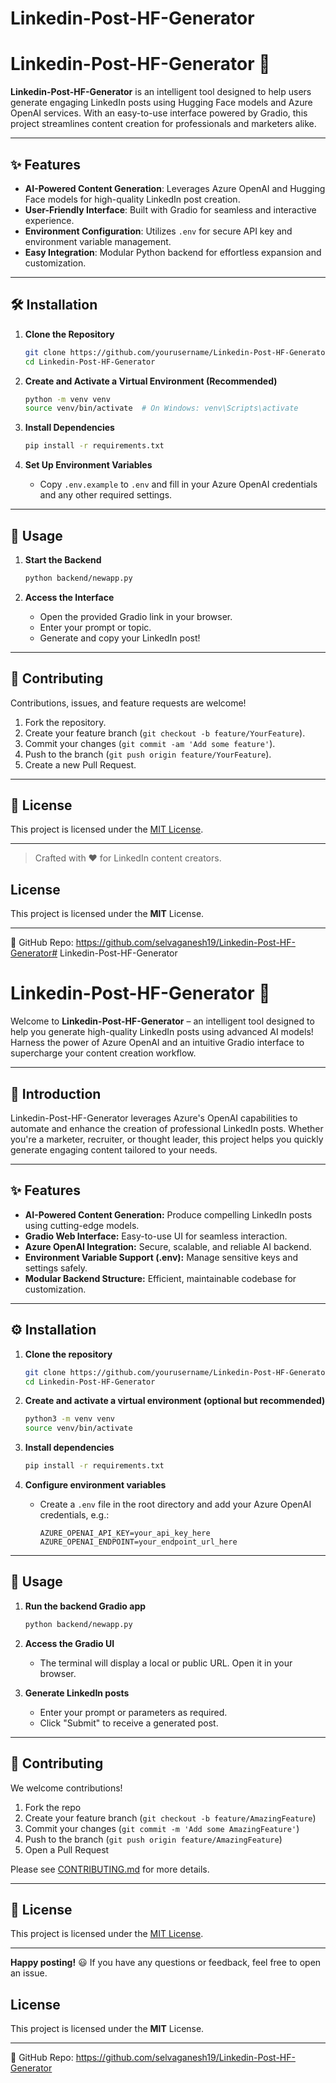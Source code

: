# Linkedin-Post-HF-Generator

# Linkedin-Post-HF-Generator 🚀

**Linkedin-Post-HF-Generator** is an intelligent tool designed to help users generate engaging LinkedIn posts using Hugging Face models and Azure OpenAI services. With an easy-to-use interface powered by Gradio, this project streamlines content creation for professionals and marketers alike.

---

## ✨ Features

- **AI-Powered Content Generation**: Leverages Azure OpenAI and Hugging Face models for high-quality LinkedIn post creation.
- **User-Friendly Interface**: Built with Gradio for seamless and interactive experience.
- **Environment Configuration**: Utilizes `.env` for secure API key and environment variable management.
- **Easy Integration**: Modular Python backend for effortless expansion and customization.

---

## 🛠️ Installation

1. **Clone the Repository**
   ```bash
   git clone https://github.com/yourusername/Linkedin-Post-HF-Generator.git
   cd Linkedin-Post-HF-Generator
   ```

2. **Create and Activate a Virtual Environment (Recommended)**
   ```bash
   python -m venv venv
   source venv/bin/activate  # On Windows: venv\Scripts\activate
   ```

3. **Install Dependencies**
   ```bash
   pip install -r requirements.txt
   ```

4. **Set Up Environment Variables**
   - Copy `.env.example` to `.env` and fill in your Azure OpenAI credentials and any other required settings.

---

## 🚀 Usage

1. **Start the Backend**
   ```bash
   python backend/newapp.py
   ```

2. **Access the Interface**
   - Open the provided Gradio link in your browser.
   - Enter your prompt or topic.
   - Generate and copy your LinkedIn post!

---

## 🤝 Contributing

Contributions, issues, and feature requests are welcome!

1. Fork the repository.
2. Create your feature branch (`git checkout -b feature/YourFeature`).
3. Commit your changes (`git commit -am 'Add some feature'`).
4. Push to the branch (`git push origin feature/YourFeature`).
5. Create a new Pull Request.

---

## 📄 License

This project is licensed under the [MIT License](LICENSE).

---

> Crafted with ❤️ for LinkedIn content creators.


## License
This project is licensed under the **MIT** License.

---
🔗 GitHub Repo: https://github.com/selvaganesh19/Linkedin-Post-HF-Generator# Linkedin-Post-HF-Generator

# Linkedin-Post-HF-Generator 🚀

Welcome to **Linkedin-Post-HF-Generator** – an intelligent tool designed to help you generate high-quality LinkedIn posts using advanced AI models! Harness the power of Azure OpenAI and an intuitive Gradio interface to supercharge your content creation workflow.

---

## 🌟 Introduction

Linkedin-Post-HF-Generator leverages Azure's OpenAI capabilities to automate and enhance the creation of professional LinkedIn posts. Whether you're a marketer, recruiter, or thought leader, this project helps you quickly generate engaging content tailored to your needs.

---

## ✨ Features

- **AI-Powered Content Generation:** Produce compelling LinkedIn posts using cutting-edge models.
- **Gradio Web Interface:** Easy-to-use UI for seamless interaction.
- **Azure OpenAI Integration:** Secure, scalable, and reliable AI backend.
- **Environment Variable Support (.env):** Manage sensitive keys and settings safely.
- **Modular Backend Structure:** Efficient, maintainable codebase for customization.

---

## ⚙️ Installation

1. **Clone the repository**
    ```bash
    git clone https://github.com/yourusername/Linkedin-Post-HF-Generator.git
    cd Linkedin-Post-HF-Generator
    ```

2. **Create and activate a virtual environment (optional but recommended)**
    ```bash
    python3 -m venv venv
    source venv/bin/activate
    ```

3. **Install dependencies**
    ```bash
    pip install -r requirements.txt
    ```

4. **Configure environment variables**
    - Create a `.env` file in the root directory and add your Azure OpenAI credentials, e.g.:
      ```
      AZURE_OPENAI_API_KEY=your_api_key_here
      AZURE_OPENAI_ENDPOINT=your_endpoint_url_here
      ```

---

## 🚀 Usage

1. **Run the backend Gradio app**
    ```bash
    python backend/newapp.py
    ```

2. **Access the Gradio UI**
    - The terminal will display a local or public URL. Open it in your browser.

3. **Generate LinkedIn posts**
    - Enter your prompt or parameters as required.
    - Click "Submit" to receive a generated post.

---

## 🤝 Contributing

We welcome contributions!

1. Fork the repo
2. Create your feature branch (`git checkout -b feature/AmazingFeature`)
3. Commit your changes (`git commit -m 'Add some AmazingFeature'`)
4. Push to the branch (`git push origin feature/AmazingFeature`)
5. Open a Pull Request

Please see [CONTRIBUTING.md](CONTRIBUTING.md) for more details.

---

## 📄 License

This project is licensed under the [MIT License](LICENSE).

---

**Happy posting!** 😃 If you have any questions or feedback, feel free to open an issue.

## License
This project is licensed under the **MIT** License.

---
🔗 GitHub Repo: https://github.com/selvaganesh19/Linkedin-Post-HF-Generator